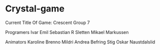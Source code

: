 # Crystal-game
Current Title Of Game: Crescent 
Group 7

Programers
Ivar Emil
Sebastian R Sletten
Mikael Markussen

Animators
Karoline Brenno
Mildri Andrea Befring
Stig Oskar Naustdalslid
